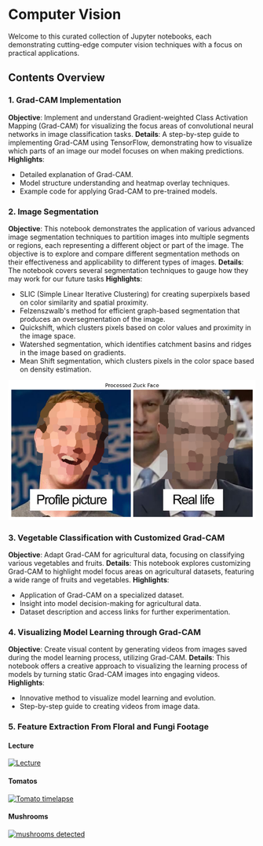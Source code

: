 #  Computer Vision

Welcome to this curated collection of Jupyter notebooks, each demonstrating cutting-edge computer vision techniques with a focus on practical applications. 

## Contents Overview

### 1. Grad-CAM Implementation
**Objective**: Implement and understand Gradient-weighted Class Activation Mapping (Grad-CAM) for visualizing the focus areas of convolutional neural networks in image classification tasks.
**Details**: A step-by-step guide to implementing Grad-CAM using TensorFlow, demonstrating how to visualize which parts of an image our model focuses on when making predictions.
**Highlights**: 
  - Detailed explanation of Grad-CAM.
  - Model structure understanding and heatmap overlay techniques.
  - Example code for applying Grad-CAM to pre-trained models.

### 2. Image Segmentation
**Objective**: This notebook demonstrates the application of various advanced image segmentation techniques to partition images into multiple segments or regions, each representing a different object or part of the image. The objective is to explore and compare different segmentation methods on their effectiveness and applicability to different types of images.
**Details**: The notebook covers several segmentation techniques to gauge how they may work for our future tasks
**Highlights**: 
- SLIC (Simple Linear Iterative Clustering) for creating superpixels based on color similarity and spatial proximity.
- Felzenszwalb's method for efficient graph-based segmentation that produces an oversegmentation of the image.
- Quickshift, which clusters pixels based on color values and proximity in the image space.
- Watershed segmentation, which identifies catchment basins and ridges in the image based on gradients.
- Mean Shift segmentation, which clusters pixels in the color space based on density estimation.


![Blurred](faceblur/blurred_zuck.png "blured")


### 3. Vegetable Classification with Customized Grad-CAM
**Objective**: Adapt Grad-CAM for agricultural data, focusing on classifying various vegetables and fruits.
**Details**: This notebook explores customizing Grad-CAM to highlight model focus areas on agricultural datasets, featuring a wide range of fruits and vegetables.
**Highlights**: 
  - Application of Grad-CAM on a specialized dataset.
  - Insight into model decision-making for agricultural data.
  - Dataset description and access links for further experimentation.

### 4. Visualizing Model Learning through Grad-CAM
**Objective**: Create visual content by generating videos from images saved during the model learning process, utilizing Grad-CAM.
**Details**: This notebook offers a creative approach to visualizing the learning process of models by turning static Grad-CAM images into engaging videos.
**Highlights**: 
  - Innovative method to visualize model learning and evolution.
  - Step-by-step guide to creating videos from image data.


### 5. Feature Extraction From Floral and Fungi Footage

#### Lecture
[![Lecture](https://img.youtube.com/vi/7TCIeCOCHMc/0.jpg)](https://www.youtube.com/watch?v=7TCIeCOCHMc)

#### Tomatos
[![Tomato timelapse](https://img.youtube.com/vi/Y8SaA25KlVk/0.jpg)](https://www.youtube.com/watch?v=Y8SaA25KlVk)

#### Mushrooms
[![mushrooms detected](https://img.youtube.com/vi/zauNC9Wd6cg/0.jpg)](https://www.youtube.com/watch?v=zauNC9Wd6cg)



